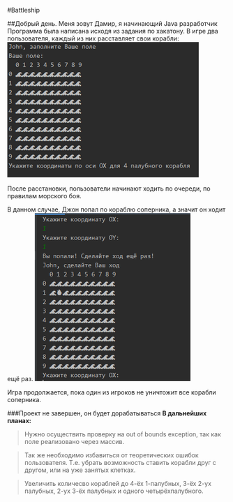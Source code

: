 #Battleship

##Добрый день. Меня зовут Дамир, я начинающий Java разработчик
Программа была написана исходя из задания по хакатону.
В игре два пользователя, каждый из них расставляет свои корабли:
![Поле игрока](Pics/start.png)

После расстановки, пользователи начинают ходить по очереди, по правилам морского боя.

В данном случае, Джон попал по кораблю соперника, а значит он ходит ещё раз.
![Джон стреляет](Pics/sec.png)

Игра продолжается, пока один из игроков не уничтожит все корабли соперника.

###Проект не завершен, он будет дорабатываться
**В дальнейших планах:**
>Нужно осуществить проверку на out of bounds exception, так как поле реализовано 
>через массив.

>Так же необходимо избавиться от теоретических ошибок пользователя.
>Т.е. убрать возможность ставить корабли друг с другом, или на уже 
>занятых клетках.

>Увеличить количесво кораблей до 4-ёх 1-палубных, 3-ёх 2-ух палубных, 2-ух 3-ёх палубных 
>и одного четырёхпалубного.